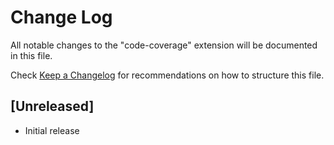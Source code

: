 # Change Log

All notable changes to the "code-coverage" extension will be documented in this file.

Check [Keep a Changelog](http://keepachangelog.com/) for recommendations on how to structure this file.

## [Unreleased]

- Initial release